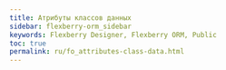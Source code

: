 ```yaml
---
title: Атрибуты классов данных
sidebar: flexberry-orm_sidebar
keywords: Flexberry Designer, Flexberry ORM, Public
toc: true
permalink: ru/fo_attributes-class-data.html
---
```



